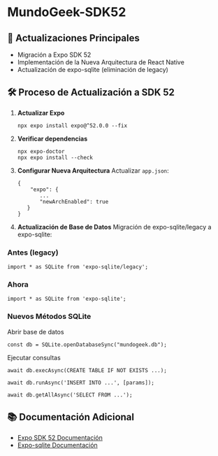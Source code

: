 # MundoGeek-SDK52


## 🚀 Actualizaciones Principales
- Migración a Expo SDK 52
- Implementación de la Nueva Arquitectura de React Native
- Actualización de expo-sqlite (eliminación de legacy)

## 🛠 Proceso de Actualización a SDK 52

1. **Actualizar Expo**
    ```
    npx expo install expo@^52.0.0 --fix
    ```
2. **Verificar dependencias**
    ```
    npx expo-doctor
    npx expo install --check
    ```

3. **Configurar Nueva Arquitectura**
Actualizar `app.json`:

    ```
    {
        "expo": {
           ...
           "newArchEnabled": true
       }
    }
    ```

4. **Actualización de Base de Datos**
Migración de expo-sqlite/legacy a expo-sqlite:


 ### Antes (legacy)

    import * as SQLite from 'expo-sqlite/legacy';

 ### Ahora
 
    import * as SQLite from 'expo-sqlite';

### Nuevos Métodos SQLite

Abrir base de datos
 ```
const db = SQLite.openDatabaseSync("mundogeek.db");
 ```
Ejecutar consultas
 ```
await db.execAsync(CREATE TABLE IF NOT EXISTS ...);
 ```
  ```
await db.runAsync('INSERT INTO ...', [params]);
 ```
  ```
await db.getAllAsync('SELECT FROM ...');
 ```

## 📚 Documentación Adicional
- [Expo SDK 52 Documentación](https://expo.dev/changelog/2024/11-12-sdk-52)
- [Expo-sqlite Documentación](https://docs.expo.dev/versions/latest/sdk/sqlite/)
